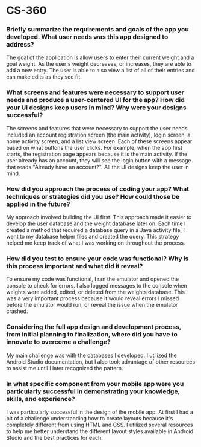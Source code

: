 # CS-360

### Briefly summarize the requirements and goals of the app you developed. What user needs was this app designed to address?
The goal of the application is allow users to enter their current weight and a goal weight. As the user's weight decreases, or increases, they are able to add a new entry. The user is able to also view a list of all of their entries and can make edits as they see fit.

### What screens and features were necessary to support user needs and produce a user-centered UI for the app? How did your UI designs keep users in mind? Why were your designs successful?
The screens and features that were necessary to support the user needs included an account registration screen (the main activity), login screen, a home activity screen, and a list view screen. Each of these screens appear based on what buttons the user clicks. For example, when the app first starts, the registration page appears because it is the main activity. If the user already has an account, they will see the login button with a message that reads "Already have an account?". All the UI designs keep the user in mind.

### How did you approach the process of coding your app? What techniques or strategies did you use? How could those be applied in the future?
My approach involved building the UI first. This approach made it easier to develop the user database and the weight database later on. Each time I created a method that required a database query in a Java activity file, I went to my database helper files and created the query. This strategy helped me keep track of what I was working on throughout the process.

### How did you test to ensure your code was functional? Why is this process important and what did it reveal?
To ensure my code was functional, I ran the emulator and opened the console to check for errors. I also logged messages to the console when weights were added, edited, or deleted from the weights database. This was a very important process because it would reveal errors I missed before the emulator would run, or reveal the issue when the emulator crashed.

### Considering the full app design and development process, from initial planning to finalization, where did you have to innovate to overcome a challenge?
My main challenge was with the databases I developed. I utilized the Android Studio documentation, but I also took advantage of other resources to assist me until I later recognized the pattern.

### In what specific component from your mobile app were you particularly successful in demonstrating your knowledge, skills, and experience?
I was particularly successful in the design of the mobile app. At first I had a bit of a challenge understanding how to create layouts because it's completely different from using HTML and CSS. I utilized several resources to help me better understand the different layout styles available in Android Studio and the best practices for each.

